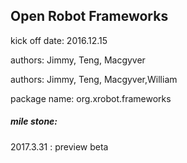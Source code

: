  ## Open Robot Frameworks 
  
 kick off date: 2016.12.15
 
 authors: Jimmy, Teng, Macgyver
 
 authors: Jimmy, Teng, Macgyver,William
 
 package name: org.xrobot.frameworks
 
 ##### mile stone:
 
 2017.3.31 :  preview beta
